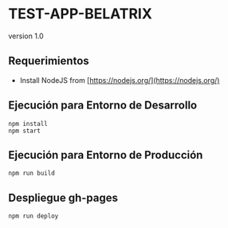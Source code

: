 # TEST-APP-BELATRIX

version 1.0

## Requerimientos


* Install NodeJS from [https://nodejs.org/](https://nodejs.org/)

## Ejecución para Entorno de  Desarrollo

```
npm install
npm start

```

## Ejecución para Entorno de Producción

```
npm run build

```

## Despliegue gh-pages

```
npm run deploy
```
